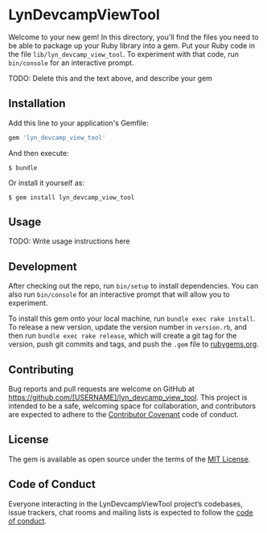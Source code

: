 # LynDevcampViewTool

Welcome to your new gem! In this directory, you'll find the files you need to be able to package up your Ruby library into a gem. Put your Ruby code in the file `lib/lyn_devcamp_view_tool`. To experiment with that code, run `bin/console` for an interactive prompt.

TODO: Delete this and the text above, and describe your gem

## Installation

Add this line to your application's Gemfile:

```ruby
gem 'lyn_devcamp_view_tool'
```

And then execute:

    $ bundle

Or install it yourself as:

    $ gem install lyn_devcamp_view_tool

## Usage

TODO: Write usage instructions here

## Development

After checking out the repo, run `bin/setup` to install dependencies. You can also run `bin/console` for an interactive prompt that will allow you to experiment.

To install this gem onto your local machine, run `bundle exec rake install`. To release a new version, update the version number in `version.rb`, and then run `bundle exec rake release`, which will create a git tag for the version, push git commits and tags, and push the `.gem` file to [rubygems.org](https://rubygems.org).

## Contributing

Bug reports and pull requests are welcome on GitHub at https://github.com/[USERNAME]/lyn_devcamp_view_tool. This project is intended to be a safe, welcoming space for collaboration, and contributors are expected to adhere to the [Contributor Covenant](http://contributor-covenant.org) code of conduct.

## License

The gem is available as open source under the terms of the [MIT License](https://opensource.org/licenses/MIT).

## Code of Conduct

Everyone interacting in the LynDevcampViewTool project’s codebases, issue trackers, chat rooms and mailing lists is expected to follow the [code of conduct](https://github.com/[USERNAME]/lyn_devcamp_view_tool/blob/master/CODE_OF_CONDUCT.md).
